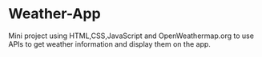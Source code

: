 # Weather-App

Mini project using HTML,CSS,JavaScript and OpenWeathermap.org to use APIs to get weather information and display them on the app.
